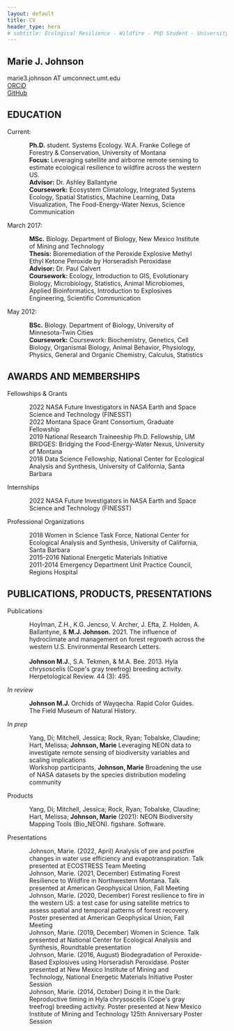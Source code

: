 ```yaml
---
layout: default
title: CV
header_type: hero
# subtitle: Ecological Resilience - Wildfire - PhD Student - University of Montana
---
```

## **Marie J. Johnson**  
marie3.johnson AT umconnect.umt.edu  
[ORCiD](https://orcid.org/0000-0002-7705-5670)  
[GitHub](https://github.com/mariejohnson)

**EDUCATION**
---------
Current: 
<p style="margin-left:10%; margin-right:10%;">
	<b>Ph.D.</b> student. Systems Ecology. W.A. Franke College of Forestry & Conservation, University of Montana <br>
	<b>Focus:</b> Leveraging satellite and airborne remote sensing to estimate ecological resilience to wildfire across the western US.<br>
	<b>Advisor:</b> Dr. Ashley Ballantyne<br>
	<b>Coursework:</b> Ecosystem Climatology, Integrated Systems Ecology, Spatial Statistics, Machine Learning, Data Visualization, The Food-Energy-Water Nexus, Science Communication
</p>

March 2017: 
<p style="margin-left:10%; margin-right:10%;">
	<b>MSc.</b> Biology. Department of Biology, New Mexico Institute of Mining and Technology<br>
	<b>Thesis:</b> Bioremediation of the Peroxide Explosive Methyl Ethyl Ketone Peroxide by Horseradish Peroxidase<br>
<b>Advisor:</b> Dr. Paul Calvert<br>
<b>Coursework:</b> Ecology, Introduction to GIS, Evolutionary Biology, Microbiology, Statistics, Animal Microbiomes, Applied Bioinformatics, Introduction to Explosives Engineering, Scientific Communication </p>

May 2012: 
<p style="margin-left:10%; margin-right:10%;">
	<b>BSc.</b> Biology. Department of Biology, University of Minnesota-Twin Cities<br>
<b>Coursework:</b> Coursework: Biochemistry, Genetics, Cell Biology, Organismal Biology, Animal Behavior, Physiology, Physics, General and Organic Chemistry, Calculus, Statistics </p>


**AWARDS AND MEMBERSHIPS**
---------
Fellowships & Grants
<p style="margin-left:10%; margin-right:10%;">
2022    NASA Future Investigators in NASA Earth and Space Science and Technology (FINESST)<br>
2022    Montana Space Grant Consortium, Graduate Fellowship <br>
2019    National Research Traineeship Ph.D. Fellowship, UM BRIDGES: Bridging the Food-Energy-Water Nexus, University of Montana<br>
2018    Data Science Fellowship, National Center for Ecological Analysis and Synthesis, University of California, Santa Barbara<br>
</p>

Internships
<p style="margin-left:10%; margin-right:10%;">
2022    NASA Future Investigators in NASA Earth and Space Science and Technology (FINESST) </p>

Professional Organizations
<p style="margin-left:10%; margin-right:10%;">
	2018		Women in Science Task Force, National Center for Ecological Analysis and Synthesis, University of California, Santa Barbara<br>
	2015-2016	National Energetic Materials Initiative<br>
	2011-2014	Emergency Department Unit Practice Council, Regions Hospital
	</p>

**PUBLICATIONS, PRODUCTS, PRESENTATIONS**
---------

Publications
<p style="margin-left:10%; margin-right:10%;">
	Hoylman, Z.H., K.G. Jencso, V. Archer, J. Efta, Z. Holden, A. Ballantyne, & <b>M.J. Johnson.</b> 2021. The influence of hydroclimate and management on forest regrowth across the western U.S. Environmental Research Letters.<br><br>
	<b>Johnson M.J.</b>, S.A. Tekmen, & M.A. Bee. 2013. Hyla chrysoscelis (Cope's gray treefrog) breeding activity. Herpetological Review. 44 (3): 495.
	</p>
<i>In review</i>
<p style="margin-left:10%; margin-right:10%;">
	<b>Johnson M.J.</b> Orchids of Wayqecha. Rapid Color Guides. The Field Museum of Natural History.
	</p>
<i>In prep</i>
<p style="margin-left:10%; margin-right:10%;">
	Yang, Di; Mitchell, Jessica; Rock, Ryan; Tobalske, Claudine; Hart, Melissa; <b>Johnson, Marie</b> Leveraging NEON data to investigate remote sensing of biodiversity variables and scaling implications<br>
	Workshop participants, <b>Johnson, Marie</b> Broadening the use of NASA datasets by the species distribution modeling community
	</p>
Products
<p style="margin-left:10%; margin-right:10%;">
	Yang, Di; Mitchell, Jessica; Rock, Ryan; Tobalske, Claudine; Hart, Melissa; <b>Johnson, Marie</b> (2021): NEON Biodiversity Mapping Tools (Bio_NEON). figshare. Software.
	</p>
Presentations
<p style="margin-left:10%; margin-right:10%;">
Johnson, Marie. (2022, April) Analysis of pre and postfire changes in water use efficiency and evapotranspiration. Talk presented at ECOSTRESS Team Meeting<br>
Johnson, Marie. (2021, December) Estimating Forest Resilience to Wildfire in Northwestern Montana. Talk presented at American Geophysical Union, Fall Meeting<br>
Johnson, Marie. (2020, December) Forest resilience to fire in the western US: a test case for using satellite metrics to assess spatial and temporal patterns of forest recovery. Poster presented at American Geophysical Union, Fall Meeting<br>
Johnson, Marie. (2019, December) Women in Science. Talk presented at National Center for Ecological Analysis and Synthesis, Roundtable presentation<br>
Johnson, Marie. (2016, August) Biodegradation of Peroxide-Based Explosives using Horseradish Peroxidase. Poster presented at New Mexico Institute of Mining and Technology, National Energetic Materials Initiative Poster Session<br>
Johnson, Marie. (2014, October) Doing it in the Dark: Reproductive timing in Hyla chrysoscelis (Cope's gray treefrog) breeding activity. Poster presented at New Mexico Institute of Mining and Technology 125th Anniversary Poster Session
	</p>
